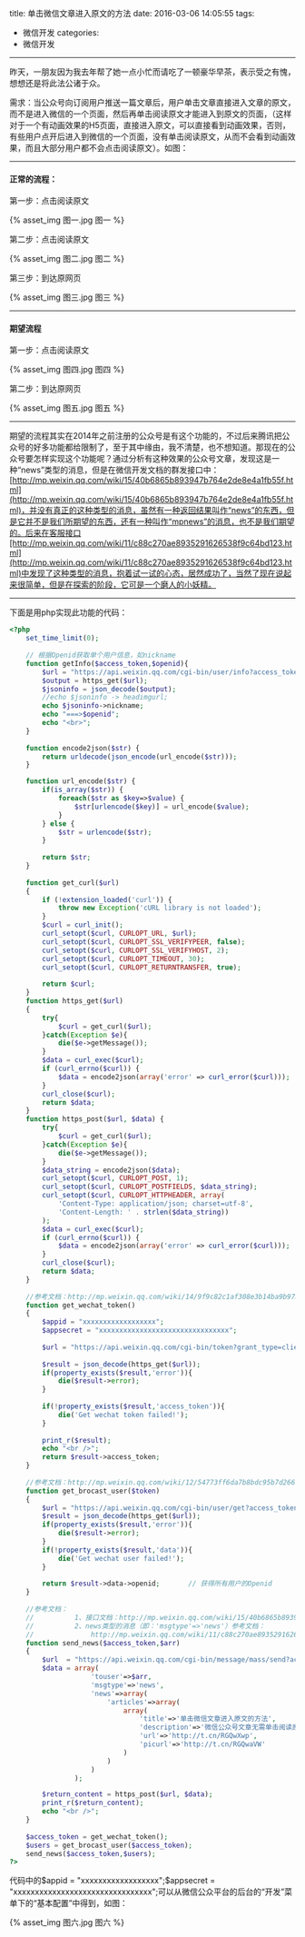 title: 单击微信文章进入原文的方法
date: 2016-03-06 14:05:55
tags:
  - 微信开发
categories:
  - 微信开发
---
昨天，一朋友因为我去年帮了她一点小忙而请吃了一顿豪华早茶，表示受之有愧，想想还是将此法公诸于众。

需求：当公众号向订阅用户推送一篇文章后，用户单击文章直接进入文章的原文，而不是进入微信的一个页面，然后再单击阅读原文才能进入到原文的页面，（这样对于一个有动画效果的H5页面，直接进入原文，可以直接看到动画效果，否则，有些用户点开后进入到微信的一个页面，没有单击阅读原文，从而不会看到动画效果，而且大部分用户都不会点击阅读原文）。如图：

---
#### 正常的流程：
第一步：点击阅读原文

{% asset_img 图一.jpg 图一 %}  

<!--more-->

第二步：点击阅读原文

{% asset_img 图二.jpg 图二 %}  

第三步：到达原网页

{% asset_img 图三.jpg 图三 %}
  
---
#### 期望流程

第一步：点击阅读原文

{% asset_img 图四.jpg 图四 %}  

第二步：到达原网页

{% asset_img 图五.jpg 图五 %}  

---

期望的流程其实在2014年之前注册的公众号是有这个功能的，不过后来腾讯把公众号的好多功能都给限制了，至于其中缘由，我不清楚，也不想知道。那现在的公众号要怎样实现这个功能呢？通过分析有这种效果的公众号文章，发现这是一种“news”类型的消息，但是在微信开发文档的群发接口中：[http://mp.weixin.qq.com/wiki/15/40b6865b893947b764e2de8e4a1fb55f.html](http://mp.weixin.qq.com/wiki/15/40b6865b893947b764e2de8e4a1fb55f.html)，并没有真正的这种类型的消息，虽然有一种返回结果叫作“news”的东西，但是它并不是我们所期望的东西，还有一种叫作“mpnews”的消息，也不是我们期望的。后来在客服接口[http://mp.weixin.qq.com/wiki/11/c88c270ae8935291626538f9c64bd123.html](http://mp.weixin.qq.com/wiki/11/c88c270ae8935291626538f9c64bd123.html)中发现了这种类型的消息，抱着试一试的心态，居然成功了，当然了现在说起来很简单，但是在探索的阶段，它可是一个磨人的小妖精。

---

下面是用php实现此功能的代码：

```php
<?php	
	set_time_limit(0);
	
	// 根据Openid获取单个用户信息，如nickname
	function getInfo($access_token,$openid){
		$url = "https://api.weixin.qq.com/cgi-bin/user/info?access_token=$access_token&openid=$openid";
		$output = https_get($url);
		$jsoninfo = json_decode($output);
		//echo $jsoninfo -> headimgurl;
		echo $jsoninfo->nickname;
		echo "===>$openid";
		echo "<br>";			
	}	
	
	function encode2json($str) {
		return urldecode(json_encode(url_encode($str)));	
	}

	function url_encode($str) {
		if(is_array($str)) {
			foreach($str as $key=>$value) {
				$str[urlencode($key)] = url_encode($value);
			}
		} else {
			$str = urlencode($str);
		}
		
		return $str;
	}
	
	function get_curl($url)
	{
		if (!extension_loaded('curl')) {
            throw new Exception('cURL library is not loaded');
        }
		$curl = curl_init();       
		curl_setopt($curl, CURLOPT_URL, $url);       
		curl_setopt($curl, CURLOPT_SSL_VERIFYPEER, false);
		curl_setopt($curl, CURLOPT_SSL_VERIFYHOST, 2);
		curl_setopt($curl, CURLOPT_TIMEOUT, 30); 
		curl_setopt($curl, CURLOPT_RETURNTRANSFER, true); 
		
		return $curl;
	}
	function https_get($url)
	{       
		try{
			$curl = get_curl($url);
		}catch(Exception $e){
			die($e->getMessage());
		}
		$data = curl_exec($curl);       
		if (curl_errno($curl)) {
			$data = encode2json(array('error' => curl_error($curl)));
		}       
		curl_close($curl);       
		return $data;
	}
	function https_post($url, $data) {
		try{
			$curl = get_curl($url);
		}catch(Exception $e){
			die($e->getMessage());
		}
		$data_string = encode2json($data);
		curl_setopt($curl, CURLOPT_POST, 1);
		curl_setopt($curl, CURLOPT_POSTFIELDS, $data_string);
		curl_setopt($curl, CURLOPT_HTTPHEADER, array(
			'Content-Type: application/json; charset=utf-8',
			'Content-Length: ' . strlen($data_string))
		);
		$data = curl_exec($curl);       
		if (curl_errno($curl)) {
			$data = encode2json(array('error' => curl_error($curl)));
		}       
		curl_close($curl);       
		return $data;
	}
	
	//参考文档：http://mp.weixin.qq.com/wiki/14/9f9c82c1af308e3b14ba9b973f99a8ba.html
	function get_wechat_token()
	{
		$appid = "xxxxxxxxxxxxxxxxxx";
		$appsecret = "xxxxxxxxxxxxxxxxxxxxxxxxxxxxxxxx";
		
		$url = "https://api.weixin.qq.com/cgi-bin/token?grant_type=client_credential&appid=$appid&secret=$appsecret";
		
		$result = json_decode(https_get($url));
		if(property_exists($result,'error')){
			die($result->error);
		}
		
		if(!property_exists($result,'access_token')){
			die('Get wechat token failed!');
		}
		
		print_r($result);
		echo "<br />";
		return $result->access_token;
	}
	
	//参考文档：http://mp.weixin.qq.com/wiki/12/54773ff6da7b8bdc95b7d2667d84b1d4.html
	function get_brocast_user($token)
	{
		$url = "https://api.weixin.qq.com/cgi-bin/user/get?access_token=$token&next_openid=";
		$result = json_decode(https_get($url));
		if(property_exists($result,'error')){
			die($result->error);
		}
		if(!property_exists($result,'data')){
			die('Get wechat user failed!');
		}
			 
		return $result->data->openid;		// 获得所有用户的Openid
	}
	
	//参考文档：
	//			1、接口文档：http://mp.weixin.qq.com/wiki/15/40b6865b893947b764e2de8e4a1fb55f.html
	//          2、news类型的消息（即：'msgtype'=>'news'）参考文档：	
	//				http://mp.weixin.qq.com/wiki/11/c88c270ae8935291626538f9c64bd123.html
	function send_news($access_token,$arr)
	{
		$url  = "https://api.weixin.qq.com/cgi-bin/message/mass/send?access_token=$access_token";
		$data = array(
					'touser'=>$arr,
					'msgtype'=>'news',
					'news'=>array(
						'articles'=>array(
							array(
								'title'=>'单击微信文章进入原文的方法',
								'description'=>'微信公众号文章无需单击阅读原文直接进入到原文的方法',
								'url'=>'http://t.cn/RGQwXwp',
								'picurl'=>'http://t.cn/RGQwaVW'
							)
						)
					)
				); 

		$return_content = https_post($url, $data);
		print_r($return_content);
		echo "<br />";
	}
	
	$access_token = get_wechat_token();
	$users = get_brocast_user($access_token);
	send_news($access_token,$users);
?>

```

代码中的$appid = "xxxxxxxxxxxxxxxxxx";$appsecret = "xxxxxxxxxxxxxxxxxxxxxxxxxxxxxxxx";可以从微信公众平台的后台的“开发”菜单下的“基本配置”中得到，如图：

{% asset_img 图六.jpg 图六 %}  


